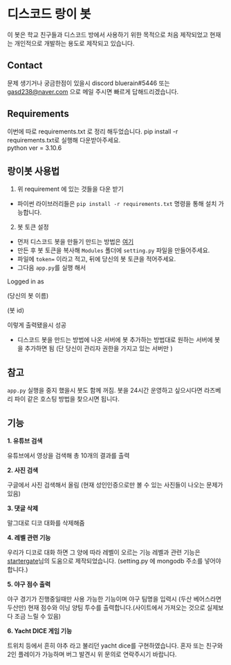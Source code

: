 # 디스코드 랑이 봇 #
이 봇은 학교 친구들과 디스코드 방에서 사용하기 위한 목적으로 처음 제작되었고 현재는 개인적으로 개발하는 용도로 제작되고 있습니다.

## Contact
문제 생기거나 궁금한점이 있을시 discord bluerain#5446 또는 gasd238@naver.com 으로 메일 주시면 빠르게 답해드리겠습니다.

## Requirements ##

이번에 따로 requirements.txt 로 정리 해두었습니다. pip install -r requirements.txt로 실행해 다운받아주세요.  
python ver = 3.10.6

## 랑이봇 사용법 ##

1. 위 requirement 에 있는 것들을 다운 받기
 - 파이썬 라이브러리들은 `pip install -r requirements.txt` 명령을 통해 설치 가능합니다.

2. 봇 토큰 설정
 - 먼저 디스코드 봇을 만들기 만드는 방법은 [여기](https://blog.naver.com/wpdus2694?Redirect=Log&logNo=221192640522) 
 - 만든 후 봇 토큰을 복사해 `Modules` 폴더에 `setting.py` 파일을 만들어주세요.
 - 파일에 `token=` 이라고 적고, 뒤에 당신의 봇 토큰을 적어주세요.
 - 그다음 `app.py`를 실행 해서 
 
 Logged in as
 
 (당신의 봇 이름)
 
 (봇 id)
 
  이렇게 출력됐을시 성공

 - 디스코드 봇을 만드는 방법에 나온 서버에 봇 추가하는 방법대로 원하는 서버에 봇을 추가하면 됨 (단 당신이 관리자 권한을 가지고 있는 서버만 )

## 참고 ##
`app.py` 실행을 중지 했을시 봇도 함께 꺼짐. 봇을 24시간 운영하고 싶으시다면 라즈베리 파이 같은 호스팅 방법을 찾으시면 됩니다.


## 기능 ##

**1. 유튜브 검색**

유튜브에서 영상을 검색해 총 10개의 결과를 출력

**2. 사진 검색**

구글에서 사진 검색해서 올림 (현재 성인인증으로만 볼 수 있는 사진들이 나오는 문제가 있음)

**3. 댓글 삭제**

말그대로 디코 대화를 삭제해줌

**4. 레벨 관련 기능**

우리가 디코로 대화 하면 그 양에 따라 레벨이 오르는 기능 레벨과 관련 기능은 [startergate](https://github.com/startergate)님의 도움으로 제작되었습니다. (setting.py 에 mongodb 주소를 넣어야합니다.)

**5. 야구 점수 출력**

야구 경기가 진행중일때만 사용 가능한 기능이며 야구 팀명을 입력시 (두산 베어스라면 두산만) 현재 점수와 이닝 양팀 투수를 출력합니다.(사이트에서 가져오는 것으로 실제보다 조금 느릴 수 있음)

**6. Yacht DICE 게임 기능**

트위치 등에서 흔히 야추 라고 불리던 yacht dice를 구현하였습니다. 혼자 또는 친구와 2인 플레이가 가능하며 버그 발견시 위 문의로 연락주시기 바랍니다. 